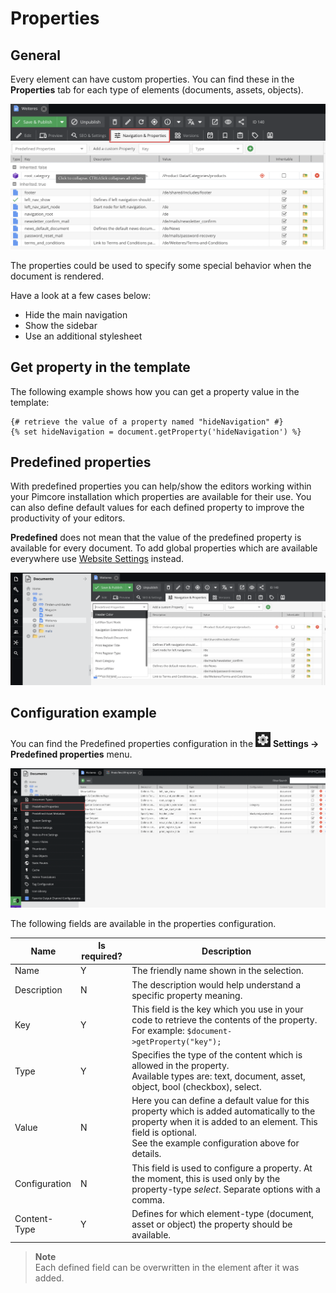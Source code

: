 # Properties

## General

Every element can have custom properties. 
You can find these in the **Properties** tab for each type of elements (documents, assets, objects).

![Properties in the document](../img/properties_tab_editmode_preview.png)

The properties could be used to specify some special behavior when the document is rendered.

Have a look at a few cases below:

* Hide the main navigation
* Show the sidebar
* Use an additional stylesheet

## Get property in the template

The following example shows how you can get a property value in the template:

```twig
{# retrieve the value of a property named "hideNavigation" #}
{% set hideNavigation = document.getProperty('hideNavigation') %}
```


## Predefined properties
With predefined properties you can help/show the editors working within your Pimcore installation which properties are available for their use.
You can also define default values for each defined property to improve the productivity of your editors.

**Predefined** does not mean that the value of the predefined property is available for every document. 
To add global properties which are available everywhere use [Website Settings](./27_Website_Settings.md) instead.

![Predefined properties - selectbox](../img/properties_predefined_selectbox.png)

## Configuration example

<div class="inline-imgs">

You can find the Predefined properties configuration in the ![Settings](../img/Icon_settings.png) **Settings -> Predefined properties** menu.

</div>

![Predefined properties configuration](../img/properties_predefined_configuration.png)

The following fields are available in the properties configuration.

| Name          | Is required? | Description                                                                                                                                                                                                        |
|---------------|--------------|--------------------------------------------------------------------------------------------------------------------------------------------------------------------------------------------------------------------|
| Name          | Y            | The friendly name shown in the selection.                                                                                                                                                                          |
| Description   | N            | The description would help understand a specific property meaning.                                                                                                                                                 |
| Key           | Y            | This field is the key which you use in your code to retrieve the contents of the property. For example: `$document->getProperty("key");`                                                                           |
| Type          | Y            | Specifies the type of the content which is allowed in the property. <br />Available types are: text, document, asset, object, bool (checkbox), select.                                                             |
| Value         | N            | Here you can define a default value for this property which is added automatically to the property when it is added to an element. This field is optional. <br /> See the example configuration above for details. |
| Configuration | N            | This field is used to configure a property. At the moment, this is used only by the property-type *select*. Separate options with a comma.                                                                         |
| Content-Type  | Y            | Defines for which element-type (document, asset or object) the property should be available.                                                                                                                       |

> **Note**   
> Each defined field can be overwritten in the element after it was added.

